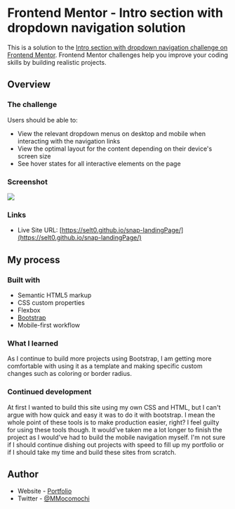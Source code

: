 # Frontend Mentor - Intro section with dropdown navigation solution

This is a solution to the [Intro section with dropdown navigation challenge on Frontend Mentor](https://www.frontendmentor.io/challenges/intro-section-with-dropdown-navigation-ryaPetHE5). Frontend Mentor challenges help you improve your coding skills by building realistic projects.

## Overview

### The challenge

Users should be able to:

- View the relevant dropdown menus on desktop and mobile when interacting with the navigation links
- View the optimal layout for the content depending on their device's screen size
- See hover states for all interactive elements on the page

### Screenshot

![](./images/Kapture%202022-06-09%20at%2014.12.36.gif)

### Links

- Live Site URL: [https://selt0.github.io/snap-landingPage/](https://selt0.github.io/snap-landingPage/)

## My process

### Built with

- Semantic HTML5 markup
- CSS custom properties
- Flexbox
- [Bootstrap](https://getbootstrap.com/)
- Mobile-first workflow

### What I learned

As I continue to build more projects using Bootstrap, I am getting more comfortable with using it as a template and making specific custom changes such as coloring or border radius.

### Continued development

At first I wanted to build this site using my own CSS and HTML, but I can't argue with how quick and easy it was to do it with bootstrap. I mean the whole point of these tools is to make production easier, right? I feel guilty for using these tools though. It would've taken me a lot longer to finish the project as I would've had to build the mobile navigation myself. I'm not sure if I should continue dishing out projects with speed to fill up my portfolio or if I should take my time and build these sites from scratch.

## Author

- Website - [Portfolio](https://michael-martinez.netlify.app/)
- Twitter - [@MMocomochi](https://www.twitter.com/MMocomochi)
